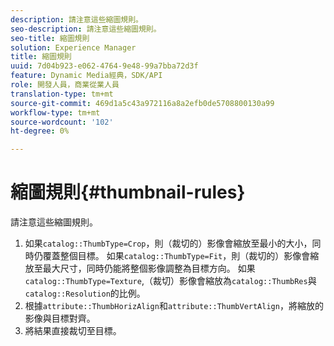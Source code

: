 ```yaml
---
description: 請注意這些縮圖規則。
seo-description: 請注意這些縮圖規則。
seo-title: 縮圖規則
solution: Experience Manager
title: 縮圖規則
uuid: 7d04b923-e062-4764-9e48-99a7bba72d3f
feature: Dynamic Media經典，SDK/API
role: 開發人員，商業從業人員
translation-type: tm+mt
source-git-commit: 469d1a5c43a972116a8a2efb0de5708800130a99
workflow-type: tm+mt
source-wordcount: '102'
ht-degree: 0%

---
```



# 縮圖規則{#thumbnail-rules}

請注意這些縮圖規則。

1. 如果`catalog::ThumbType=Crop`，則（裁切的）影像會縮放至最小的大小，同時仍覆蓋整個目標。 如果`catalog::ThumbType=Fit`，則（裁切的）影像會縮放至最大尺寸，同時仍能將整個影像調整為目標方向。 如果`catalog::ThumbType=Texture`,（裁切）影像會縮放為`catalog::ThumbRes`與`catalog::Resolution`的比例。
1. 根據`attribute::ThumbHorizAlign`和`attribute::ThumbVertAlign`，將縮放的影像與目標對齊。
1. 將結果直接裁切至目標。

